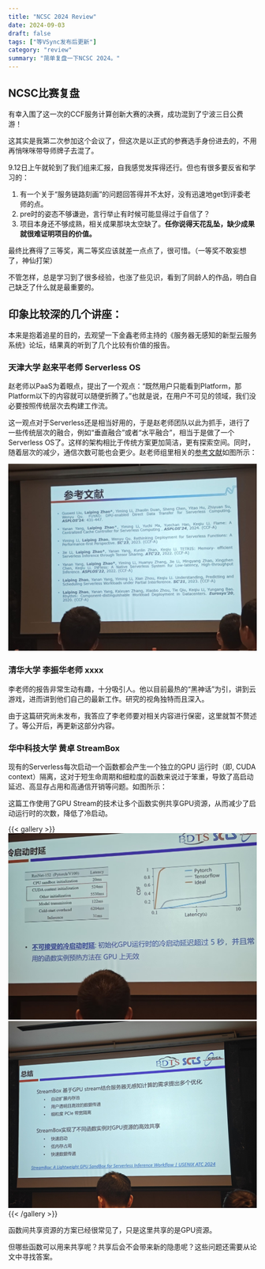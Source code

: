 ```yaml
---
title: "NCSC 2024 Review"
date: 2024-09-03
draft: false
tags: ["等VSync发布后更新"]
category: "review"
summary: "简单复盘一下NCSC 2024。"
---
```


## NCSC比赛复盘

有幸入围了这一次的CCF服务计算创新大赛的决赛，成功混到了宁波三日公费游！

这其实是我第二次参加这个会议了，但这次是以正式的参赛选手身份进去的，不用再悄咪咪带导师牌子去混了。

9.12日上午就轮到了我们组来汇报，自我感觉发挥得还行。但也有很多要反省和学习的：

1. 有一个关于“服务链路刻画”的问题回答得并不太好，没有迅速地get到评委老师的点。
2. pre时的姿态不够谦逊，言行举止有时候可能显得过于自信了？
3. 项目本身还不够成熟，相关成果那块太空缺了。**任你说得天花乱坠，缺少成果就很难证明项目的价值。**

最终比赛得了三等奖，离二等奖应该就差一点点了，很可惜。（一等奖不敢妄想了，神仙打架）

不管怎样，总是学习到了很多经验，也涨了些见识，看到了同龄人的作品，明白自己缺乏了什么就是最重要的。

## 印象比较深的几个讲座：

本来是抱着追星的目的，去观望一下金鑫老师主持的《服务器无感知的新型云服务系统》论坛，结果真的听到了几个比较有价值的报告。

### 天津大学 赵来平老师 Serverless OS

赵老师以PaaS为着眼点，提出了一个观点：“既然用户只能看到Platform，那Platform以下的内容就可以随便折腾了。”也就是说，在用户不可见的领域，我们没必要按照传统层次去构建工作流。

这一观点对于Serverless还是相当好用的，于是赵老师团队以此为抓手，进行了一些传统层次的融合，例如“垂直融合”或者“水平融合”，相当于是做了一个Serverless OS了。这样的架构相比于传统方案更加简洁，更有探索空间。同时，随着层次的减少，通信次数可能也会更少。赵老师组里相关的<u>参考文献</u>如图所示：

![1](66e28f949914eb2bcbdb5ea5-1726395420441-2.jpg)

### 清华大学 李振华老师 xxxx

李老师的报告非常生动有趣，十分吸引人。他以目前最热的“黑神话”为引，讲到云游戏，进而讲到他们自己的最新工作。研究的视角独特而且深入。

由于这篇研究尚未发布，我答应了李老师要对相关内容进行保密，这里就暂不赘述了。等公开后，再更新这部分内容。



### 华中科技大学 黄卓 StreamBox

现有的Serverless每次启动一个函数都会产生一个独立的GPU 运行时（即, CUDA context）隔离，这对于短生命周期和细粒度的函数来说过于笨重，导致了高启动延迟、高显存占用和高通信开销等问题。如图所示：

这篇工作使用了GPU Stream的技术让多个函数实例共享GPU资源，从而减少了启动运行时的次数，降低了冷启动。

{{< gallery >}}
  <img src="9b2aa58feccc3df5ebc6d11cc4b3a91.jpg" class="grid-w50" />
  <img src="a8ea3d93bcc96437d79eedd464b37ef.jpg" class="grid-w50" />
{{< /gallery >}}


函数间共享资源的方案已经很常见了，只是这里共享的是GPU资源。

但哪些函数可以用来共享呢？共享后会不会带来新的隐患呢？这些问题还需要从论文中寻找答案。
